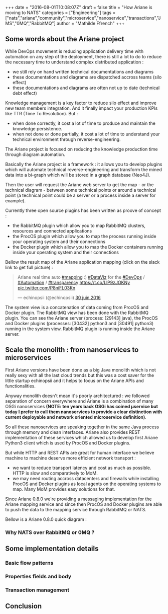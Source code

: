 +++
date = "2016-08-01T10:08:07Z"
draft = false
title = "How Ariane is moving to NATS"
categories = ["Engineering"]
tags = ["nats","ariane","community","microservice","nanoservice","transactions","JMS","0MQ","RabbitMQ"]
author = "Mathilde Ffrench"
+++

## Some words about the Ariane project

While DevOps movement is reducing application delivery time with automation on any step of the deployment, there is still a lot to do to reduce the necessary time to understand complex distributed application : 

* we still rely on hand written technical documentations and diagrams
* these documentations and diagrams are dispatched accross teams (silo effect)
* these documentations and diagrams are often not up to date (technical debt effect)

Knowledge management is a key factor to reduce silo effect and improve new team members integration. And it finally impact your production KPIs like TTR (Time To Resolution). But : 

* when done correctly, it cost a lot of time to produce and maintain the knowledge persistence.
* when not done or done partially, it cost a lot of time to understand your technical environment through reverse-engineering.

The Ariane project is focused on reducing the knowledge production time through diagram automation. 

Basically the Ariane project is a framework : it allows you to develop plugins which will automate technical reverse-engineering and transform the mined data into a bi-graph which will be stored in a graph database (Neo4J). 

Then the user will request the Ariane web server to get the map - or the technical diagram - between some technical points or around a technical point (a technical point could be a server or a process inside a server for example).

Currently three open source plugins has been written as proove of concept : 

* the RabbitMQ plugin which allow you to map RabbitMQ clusters, resources and connected applications
* the ProcOS plugin which allow you to map the process running inside your operating system and their connections
* the Docker plugin which allow you to map the Docker containers running inside your operating system and their connections

Bellow the result map of the Ariane application mapping (click on the slack link to get full picture) :

<div class="tweet-embed-con">
      <blockquote class="twitter-tweet" data-lang="fr"><p lang="en" dir="ltr">Ariane real time auto <a href="https://twitter.com/hashtag/mapping?src=hash">#mapping</a> :) <a href="https://twitter.com/hashtag/DataViz?src=hash">#DataViz</a> for the <a href="https://twitter.com/hashtag/DevOps?src=hash">#DevOps</a> / <a href="https://twitter.com/hashtag/Automation?src=hash">#Automation</a> / <a href="https://twitter.com/hashtag/transparency?src=hash">#transparency</a> <a href="https://t.co/LlP9zJOKNy">https://t.co/LlP9zJOKNy</a> <a href="https://t.co/P8niFL03Kn">pic.twitter.com/P8niFL03Kn</a></p>&mdash; echinopsii (@echinopsii) <a href="https://twitter.com/echinopsii/status/748516141174300674">30 juin 2016</a></blockquote>
      <script async src="//platform.twitter.com/widgets.js" charset="utf-8"></script>
</div>

The system view is a concatenation of data coming from ProcOS and Docker plugin. The RabbitMQ view has been done with the RabbitMQ plugin. You can see the Ariane server (process: [29143] java), the ProcOS and Docker plugins (processes: [30432] python3 and [30491] python3) running in the system view. RabbitMQ plugin is running inside the Ariane server.

## Scale the monolith : from nanoservices to microservices

First Ariane versions have been done as a big Java monolith which is not really sexy with all the last cloud trends but this was a cost saver for the little startup echinopsii and it helps to focus on the Ariane APIs and functionalities. 

Anyway monolith doesn't mean it's poorly architectured : we followed separation of concern everywhere and Ariane is a combination of many OSGi nanoservices **(NOTE: ten years back OSGi has coined µservice but today I prefer to call them nanoservices to provide a clear distinction with current deployable and network oriented microservice definition)**.

So all these nanoservices are speaking together in the same Java process through memory and clean interfaces. Ariane also provides REST implementation of these services which allowed us to develop first Ariane Python3 client which is used by ProcOS and Docker plugins. 

But while HTTP and REST APIs are great for human interface we believe machine to machine deserve more efficient network transport : 

* we want to reduce transport latency and cost as much as possible. HTTP is slow and comparatively to MoM.
* we may need routing accross datacenters and firewalls while installing ProcOS and Docker plugins as local agents on the operating systems to map. Many MoM provides easy solutions for that. 

Since Ariane 0.8.0 we're providing a messaging implementation for the Ariane mapping service and since then ProcOS and Docker plugins are able to push the data to the mapping service through RabbitMQ or NATS.

Bellow is a Ariane 0.8.0 quick diagram : 



### Why NATS over RabbitMQ or 0MQ ?



## Some implementation details

### Basic flow patterns

### Properties fields and body

### Transaction management



## Conclusion



